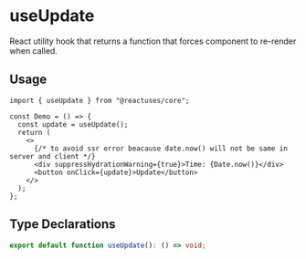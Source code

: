 # useUpdate

React utility hook that returns a function that forces component to re-render when called.

## Usage

```tsx
import { useUpdate } from "@reactuses/core";

const Demo = () => {
  const update = useUpdate();
  return (
    <>
      {/* to avoid ssr error beacause date.now() will not be same in server and client */}
      <div suppressHydrationWarning={true}>Time: {Date.now()}</div>
      <button onClick={update}>Update</button>
    </>
  );
};
```

## Type Declarations

```ts
export default function useUpdate(): () => void;
```
